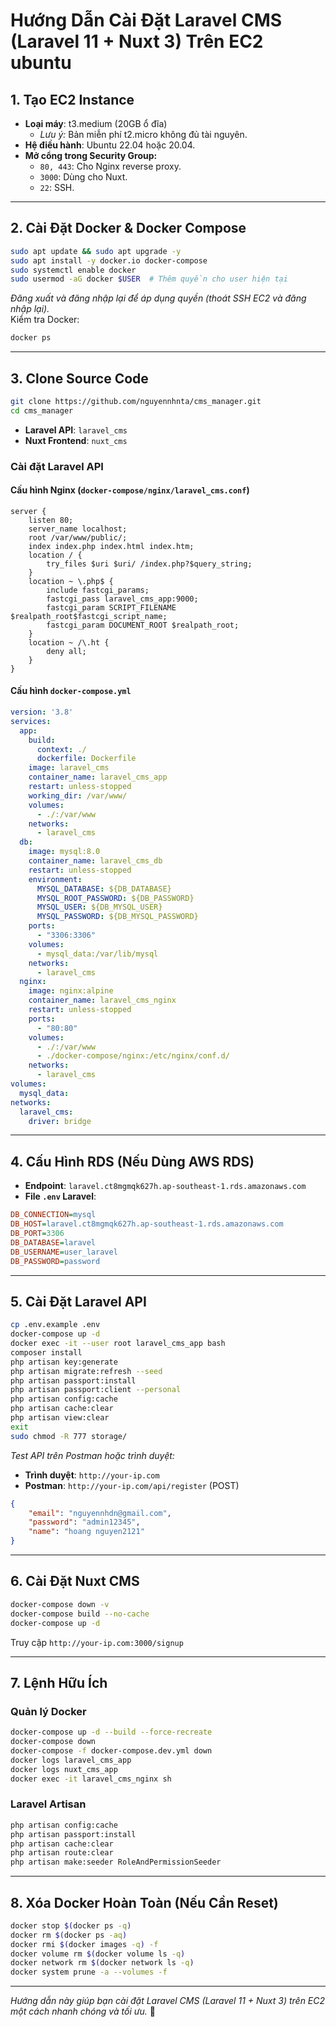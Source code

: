 # Hướng Dẫn Cài Đặt Laravel CMS (Laravel 11 + Nuxt 3) Trên EC2 ubuntu

## 1. Tạo EC2 Instance
- **Loại máy**: t3.medium (20GB ổ đĩa)
    - *Lưu ý:* Bản miễn phí t2.micro không đủ tài nguyên.
- **Hệ điều hành**: Ubuntu 22.04 hoặc 20.04.
- **Mở cổng trong Security Group:**
    - `80, 443`: Cho Nginx reverse proxy.
    - `3000`: Dùng cho Nuxt.
    - `22`: SSH.

---

## 2. Cài Đặt Docker & Docker Compose
```bash
sudo apt update && sudo apt upgrade -y
sudo apt install -y docker.io docker-compose
sudo systemctl enable docker
sudo usermod -aG docker $USER  # Thêm quyền cho user hiện tại
```
*Đăng xuất và đăng nhập lại để áp dụng quyền (thoát SSH EC2 và đăng nhập lại).*  
Kiểm tra Docker:
```bash
docker ps
```

---

## 3. Clone Source Code
```bash
git clone https://github.com/nguyennhnta/cms_manager.git
cd cms_manager
```
- **Laravel API**: `laravel_cms`
- **Nuxt Frontend**: `nuxt_cms`

### Cài đặt Laravel API
#### Cấu hình Nginx (`docker-compose/nginx/laravel_cms.conf`)
```nginx
server {
    listen 80;
    server_name localhost;
    root /var/www/public/;
    index index.php index.html index.htm;
    location / {
        try_files $uri $uri/ /index.php?$query_string;
    }
    location ~ \.php$ {
        include fastcgi_params;
        fastcgi_pass laravel_cms_app:9000;
        fastcgi_param SCRIPT_FILENAME $realpath_root$fastcgi_script_name;
        fastcgi_param DOCUMENT_ROOT $realpath_root;
    }
    location ~ /\.ht {
        deny all;
    }
}
```

#### Cấu hình `docker-compose.yml`
```yaml
version: '3.8'
services:
  app:
    build:
      context: ./
      dockerfile: Dockerfile
    image: laravel_cms
    container_name: laravel_cms_app
    restart: unless-stopped
    working_dir: /var/www/
    volumes:
      - ./:/var/www
    networks:
      - laravel_cms
  db:
    image: mysql:8.0
    container_name: laravel_cms_db
    restart: unless-stopped
    environment:
      MYSQL_DATABASE: ${DB_DATABASE}
      MYSQL_ROOT_PASSWORD: ${DB_PASSWORD}
      MYSQL_USER: ${DB_MYSQL_USER}
      MYSQL_PASSWORD: ${DB_MYSQL_PASSWORD}
    ports:
      - "3306:3306"
    volumes:
      - mysql_data:/var/lib/mysql
    networks:
      - laravel_cms
  nginx:
    image: nginx:alpine
    container_name: laravel_cms_nginx
    restart: unless-stopped
    ports:
      - "80:80"
    volumes:
      - ./:/var/www
      - ./docker-compose/nginx:/etc/nginx/conf.d/
    networks:
      - laravel_cms
volumes:
  mysql_data:
networks:
  laravel_cms:
    driver: bridge
```

---

## 4. Cấu Hình RDS (Nếu Dùng AWS RDS)
- **Endpoint**: `laravel.ct8mgmqk627h.ap-southeast-1.rds.amazonaws.com`
- **File `.env` Laravel**:
```ini
DB_CONNECTION=mysql
DB_HOST=laravel.ct8mgmqk627h.ap-southeast-1.rds.amazonaws.com
DB_PORT=3306
DB_DATABASE=laravel
DB_USERNAME=user_laravel
DB_PASSWORD=password
```

---

## 5. Cài Đặt Laravel API
```bash
cp .env.example .env
docker-compose up -d
docker exec -it --user root laravel_cms_app bash
composer install
php artisan key:generate
php artisan migrate:refresh --seed
php artisan passport:install
php artisan passport:client --personal
php artisan config:cache
php artisan cache:clear
php artisan view:clear
exit
sudo chmod -R 777 storage/
```

*Test API trên Postman hoặc trình duyệt:*
- **Trình duyệt**: `http://your-ip.com`
- **Postman**: `http://your-ip.com/api/register` (POST)
```json
{
    "email": "nguyennhdn@gmail.com",
    "password": "admin12345",
    "name": "hoang nguyen2121"
}
```

---

## 6. Cài Đặt Nuxt CMS
```bash
docker-compose down -v
docker-compose build --no-cache
docker-compose up -d
```
Truy cập `http://your-ip.com:3000/signup`

---

## 7. Lệnh Hữu Ích
### Quản lý Docker
```bash
docker-compose up -d --build --force-recreate
docker-compose down
docker-compose -f docker-compose.dev.yml down
docker logs laravel_cms_app
docker logs nuxt_cms_app
docker exec -it laravel_cms_nginx sh
```
### Laravel Artisan
```bash
php artisan config:cache
php artisan passport:install
php artisan cache:clear
php artisan route:clear
php artisan make:seeder RoleAndPermissionSeeder
```

---

## 8. Xóa Docker Hoàn Toàn (Nếu Cần Reset)
```bash
docker stop $(docker ps -q)
docker rm $(docker ps -aq)
docker rmi $(docker images -q) -f
docker volume rm $(docker volume ls -q)
docker network rm $(docker network ls -q)
docker system prune -a --volumes -f
```

---

*Hướng dẫn này giúp bạn cài đặt Laravel CMS (Laravel 11 + Nuxt 3) trên EC2 một cách nhanh chóng và tối ưu.* 🚀

